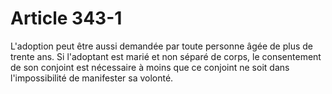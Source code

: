# Article 343-1

L'adoption peut être aussi demandée par toute personne âgée de plus de trente ans.   Si l'adoptant est marié et non séparé de corps, le consentement de son conjoint est nécessaire à moins que ce conjoint ne soit dans l'impossibilité de manifester sa volonté.